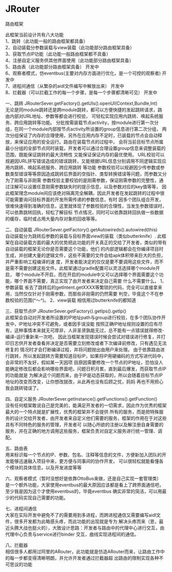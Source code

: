 # JRouter
路由框架


此框架当前设计共有八大功能                                                                                                      
1、跳转（此功能一般的路由框架都具备）                                                                                             
2、自动装载分参数装载与view装载（此功能部分路由框架具备）                                                                         
3、获取节点IP功能（此功能一般路由框架都不具备）                                                                                 
4、注册自定义服务供其他界面使用（此功能部分路由框架具备）                                                                          
5、路由表（此功能部分路由框架具备）               开发中                                                                              
6、观察者模式，仿eventbus(主要对内存方面进行优化，是一个可控的观察者)   开发中                                                         
7、进程间通信（从繁杂的aidl文件编写中解放出来）    开发中                                                                           
8、拦截器（可以拦截工作的每一个步骤，是每一个步骤都清晰可见）  开发中                                                                 




一、跳转         JRouterSever.getFactory().getUIs().openUI(Context,Bundle,Int)                              
      无论是同module跳转还是跨module跳转，都可以方便快捷的发起跳转请求，路由内部对URL地址、参数等都会进行校验，
  可轻松实现应用内跳转、唤起系统服务、跨应用跳转等功能。
      分批按需装载节点activity，按module进行第一次分组，在同一个module内部按节点activity所设置的group信息进行第二次分组，
  两次分组保证了内存的合理使用，另外在应用内存不足时，已装载的节点会自动释放，来保证应用的安全运行。路由在装载节点的过程中，
  会将当前目标节点所属最小分组的全部节点同时装载，开发者可以通过合理设置group信息来调整装载的范围，既能保证跳转的最大流畅性
  又能保证保证内存的最优使用。
      URL校验可以规避因URL拼写错误造成的错误跳转，又能根据URL信息分别调用不同逻辑实现应用内跳转、唤起系统服务、跨应用跳转
  等功能
      参数校验可以规避因少传参数或参数类型错误等等原因造成跳转后界面的空指针、类型转换错误等问题，而参数又分为了刚需与非刚需
  参数校验主要校验的是刚需参数，保证刚需参数的完整性，通过注解可以设置任意刚需参数缺失时的提示信息，以及参数对应的key值等等，
  因此框架理念module间应该绝对隔离完全解耦，因此开发者在发起跳转的过程中很可能需要询问目标界面的开发所需传递的参数信息，有时
  因多个团队组合开发，很难快速得到准确的信息，这里就体现了参数校验的合理性，当发生参数错误时，可以依靠跳转回执，轻松了解目标
  节点情况，同时可以依靠跳转回执做一些数据的缓存，临时或占用大量内存对象的回收等等。


二、自动装载    JRouterSever.getFactory().getAutowireds().autowired(this)                                        
      自动装载分为跳转后参数的装载与目标界面view的装载（类似butterknife）.
      此框架在自动装载方面的最大的优势把此功能的开关真正的交给了开发者，类似的带有自动装载的框架无论你是否需要这个功能，他们
  的内部逻辑都会在你编译项目时生成，并创建大量的逻辑文件，这些不需要的文件会给apk体积带来巨大的负担，并严重影响工程编译的速
  度，开发者能决定的仅仅是要不要调用这些文件，而不是需不需要创建这些文件。此框架通过gradle配置可以灵活选择哪个module开启，
  哪个module不开启，而在开启的module中又可以选择哪个界面需要这个功能，哪个界面不需要，真正实现了由开发者来决定自己需要
  什么不需要什么。
      1、参数装载
         省去了跳转后的getIntent.getXXXX等繁琐的代码，完全可以直接拿来用，当然仅仅针对于刚需参数，而那些非刚需的仍然需要
      判空，毕竟这个不在参数校验的范围(^～^)。
      2、view装载
         相信用过butterknife的都知道



三、获取节点IP      JRouterSever.getFactory().getIps().getIp()                                                  
      此框架会自动对开发者所设置的IP地址path与group进行校验，在多个团队协作开发中，IP地址冲突不可避免，或者因手误没能
  按照正确IP地址规则设置的应有尽有，这种事情本来就无可厚非，人非圣贤孰能无过，总不能有一点错误就得修改-编译-运行重新来一次吧，
  因此当框架发现错误时候会尝试对错误进行修复，并打印日志供开发者查看并决定是否需要立刻修改或者下次编译前修改，只有遇见无法修复的
  情况时才会打断编译过程，并将问题抛出由用户来处理。
      由于依靠路由进行跳转，所以发起跳转方需要知道目标IP，如果将IP用硬编码的方式写进代码中，会非常的不友好，假如某一天因项
  目原因需要修改一个节点的IP地址，恐怕没人能确定修改后都会影响哪些界面吧，问题日积月累，直到最后爆发，而获取节点IP的功能就是
  为解决这个问题而来，由于IP是动态获取的，所以会随着目标节点IP地址的改变而改变，让你想改就改，从此再也没有后顾之忧，妈妈
  再也不用担心我会跳转错误了。
  


四、自定义服务       JRouterSever.getInstance().getFunctions().getFunction()                        
      没有任何框架敢说自己是完美的，能满足开发者的一切需求，因此作为优秀的框架最大的一个特点就是扩展性，优秀的框架并不会提供
  所有的服务，而是把特殊服务的设计交给开发者，由开发者来自定义他们需要的服务，框架的作用在于对这些具有不同特色的服务的管理，开发者可
  以随心所欲的注册以及解注册自身需要的服务，并在正确的地方调用这些服务，框架负责对自定义服务进行统一管理、调配。
  
  
  
五、路由表                                                                                                                 
      用来标识每一个节点的IP、参数、包名、注释等信息的文件，方便新加入团队的开发能够迅速融入项目中来，更方便与同事间的协作开发，
  可以很轻松就能看懂各个模块的具体信息，以及开发进度等等
  
  
六、观察者模式（暂时没想好是依靠OttoBus来做，还是自己实现一套管理类）                                                               
      是一个额外功能，大家使用eventbus的最大原因应该都是看上了跨界面通信吧，至少我是因为这个才使用eventbus的，毕竟eventbus
  确实非常的简洁，可以用最少的代码实现自己需要的功能。
  
  
七、进程间通信                                                                                                       
      大家在实际开发中避免不了的需要用到多进程，而跨进程通信又需要编写aidl文件，很多开发都为此略感头疼，而此功能的出现就是专为
  解决头疼而来（恩，最近头腾大战也挺火的），大致设计思路：开发者与路由中的代理中心进行交互，由代理中心负责与service进行binder
  交互，曲线实现进程间的通信。
  
  
八、拦截器                                                                                                                 
      相信很多人都用过阿里的ARouter，此功能就是仿造ARouter而来，让路由工作中的每一步都变得清晰明朗，并允许开发者通过拦截器超
  出路由的限制实现各种不可思议的功能












